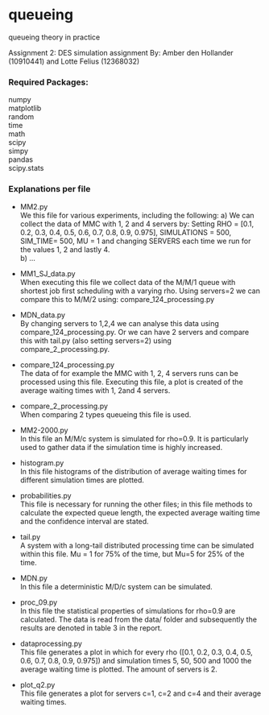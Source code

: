 # queueing
queueing theory in practice


Assignment 2:  DES simulation assignment
By: Amber den Hollander (10910441) and Lotte Felius (12368032)

### Required Packages:
numpy<br>
matplotlib<br>
random<br>
time<br>
math<br>
scipy<br>
simpy<br>
pandas<br>
scipy.stats<br>


### Explanations per file

- MM2.py<br>
We this file for various experiments, including the following:
a) We can collect the data of MMC with 1, 2 and 4 servers by:
Setting RHO = [0.1, 0.2, 0.3, 0.4, 0.5, 0.6, 0.7, 0.8, 0.9, 0.975], SIMULATIONS = 500, SIM_TIME= 500, MU = 1 and changing SERVERS each time we run for the values 1, 2 and lastly 4.<br>
b) ...

- MM1_SJ_data.py<br> 
When executing this file we collect data of the M/M/1 queue with shortest job first scheduling with a varying rho. Using servers=2 we can compare this to M/M/2 using:  compare_124_processing.py 

- MDN_data.py<br> 
By changing servers to 1,2,4 we can analyse this data using compare_124_processing.py. Or we can have 2 servers and compare this with tail.py (also setting servers=2) using compare_2_processing.py.

- compare_124_processing.py<br>
The data of for example the MMC with 1, 2, 4 servers runs can be processed using this file. Executing this file, a plot is created of the average waiting times with 1, 2and 4 servers. 

- compare_2_processing.py<br> 
When comparing 2 types queueing this file is used. 

- MM2-2000.py<br> 
In this file an M/M/c system is simulated for rho=0.9. It is particularly used to gather data if the simulation time is highly increased.

- histogram.py<br> 
In this file histograms of the distribution of average waiting times for different simulation times are plotted.

- probabilities.py<br> 
This file is necessary for running the other files; in this file methods to calculate the expected queue length, the expected average waiting time and the confidence interval are stated.

- tail.py<br> 
A system with a long-tail distributed processing time can be simulated within this file. Mu = 1 for 75% of the time, but Mu=5 for 25% of the time.

- MDN.py<br> 
In this file a deterministic M/D/c system can be simulated.

- proc_09.py<br> 
In this file the statistical properties of simulations for rho=0.9 are calculated. The data is read from the data/ folder and subsequently the results are denoted in table 3 in the report.

- dataprocessing.py<br> 
This file generates a plot in which for every rho ([0.1, 0.2, 0.3, 0.4, 0.5, 0.6, 0.7, 0.8, 0.9, 0.975]) and simulation times 5, 50, 500 and 1000 the average waiting time is plotted. The amount of servers is 2.

- plot_q2.py<br> 
This file generates a plot for servers c=1, c=2 and c=4 and their average waiting times.